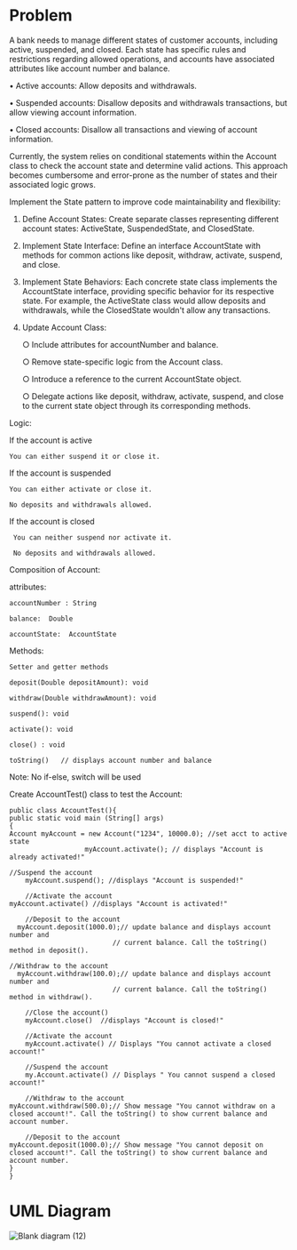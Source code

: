 # Problem

A bank needs to manage different states of customer accounts, including active, suspended, and closed. Each state has specific rules and restrictions regarding allowed operations, and accounts have associated attributes like account number and balance.

  • Active accounts: Allow deposits and withdrawals.
  
  • Suspended accounts: Disallow deposits and withdrawals transactions, but allow viewing account information.
  
  • Closed accounts: Disallow all transactions and viewing of account information.


Currently, the system relies on conditional statements within the Account class to check the account state and determine valid actions. This approach becomes cumbersome and error-prone as the number of states and their associated logic grows.

Implement the State pattern to improve code maintainability and flexibility:

1. Define Account States: Create separate classes representing different account states: ActiveState, SuspendedState, and ClosedState.
2. Implement State Interface: Define an interface AccountState with methods for common actions like deposit, withdraw, activate, suspend, and close.
3. Implement State Behaviors: Each concrete state class implements the AccountState interface, providing specific behavior for its respective state. For example, the ActiveState class would allow deposits and withdrawals, while the ClosedState wouldn't allow any transactions.
4. Update Account Class:
   
    ○ Include attributes for accountNumber and balance.
    
    ○ Remove state-specific logic from the Account class.
    
    ○ Introduce a reference to the current AccountState object.
    
    ○ Delegate actions like deposit, withdraw, activate, suspend, and close to the current state object through its corresponding methods.


Logic:

If the account is active

    You can either suspend it or close it.
    
If the account is suspended

    You can either activate or close it.
    
    No deposits and withdrawals allowed.
     
If the account is closed

     You can neither suspend nor activate it.
     
     No deposits and withdrawals allowed.
     


Composition of Account:

  attributes:
    
    accountNumber : String
    
    balance:  Double
    
    accountState:  AccountState



Methods:

    Setter and getter methods
    
    deposit(Double depositAmount): void
    
    withdraw(Double withdrawAmount): void
    
    suspend(): void
    
    activate(): void
    
    close() : void
    
    toString()   // displays account number and balance


Note:  No if-else, switch will be used


Create AccountTest() class to test the Account:

  	public class AccountTest(){
  	public static void main (String[] args)
    {
    Account myAccount = new Account("1234", 10000.0); //set acct to active state
                       myAccount.activate(); // displays "Account is already activated!"
   
    //Suspend the account
		myAccount.suspend(); //displays "Account is suspended!"

		//Activate the account
    myAccount.activate() //displays "Account is activated!"
		
		//Deposit to the account
	  myAccount.deposit(1000.0);// update balance and displays account number and
                              // current balance. Call the toString() method in deposit().    	                                

    //Withdraw to the account
	  myAccount.withdraw(100.0);// update balance and displays account number and
                              // current balance. Call the toString() method in withdraw().    	                                

		//Close the account()
		myAccount.close()  //displays "Account is closed!"

		//Activate the account
		myAccount.activate() // Displays "You cannot activate a closed account!"	

		//Suspend the account
		my.Account.activate() // Displays " You cannot suspend a closed account!"

		//Withdraw to the account
    myAccount.withdraw(500.0);// Show message "You cannot withdraw on a closed account!". Call the toString() to show current balance and account number.

		//Deposit to the account
    myAccount.deposit(1000.0);// Show message "You cannot deposit on closed account!". Call the toString() to show current balance and account number.
    }
    }


# UML Diagram
![Blank diagram (12)](https://github.com/BabyleneRodriguez/softEng2_LabAss3_stateDesignPattern/assets/142875371/cf879e5a-af1c-4134-86ee-8f32a2ce21be)

